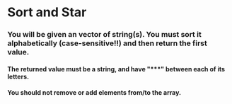 # Sort and Star

### You will be given an vector of string(s). You must sort it alphabetically (case-sensitive!!) and then return the first value.

#### The returned value must be a string, and have "***" between each of its letters.

#### You should not remove or add elements from/to the array.
